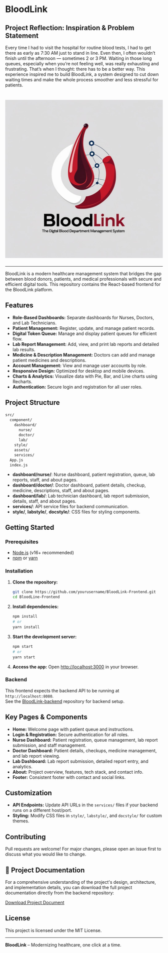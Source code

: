 # BloodLink 

## Project Reflection: Inspiration & Problem Statement

Every time I had to visit the hospital for routine blood tests, I had to get there as early as 7:30 AM just to stand in line. Even then, I often wouldn’t finish until the afternoon — sometimes 2 or 3 PM. Waiting in those long queues, especially when you’re not feeling well, was really exhausting and frustrating. That’s when I thought: there has to be a better way. This experience inspired me to build BloodLink, a system designed to cut down waiting times and make the whole process smoother and less stressful for patients.


# ![BloodLink Logo](BloodLine-Frontend/src/assets/logo.png)
---

BloodLink is a modern healthcare management system that bridges the gap between blood donors, patients, and medical professionals with secure and efficient digital tools. This repository contains the React-based frontend for the BloodLink platform.

## Features

- **Role-Based Dashboards:** Separate dashboards for Nurses, Doctors, and Lab Technicians.
- **Patient Management:** Register, update, and manage patient records.
- **Digital Token Queue:** Manage and display patient queues for efficient flow.
- **Lab Report Management:** Add, view, and print lab reports and detailed lab results.
- **Medicine & Description Management:** Doctors can add and manage patient medicines and descriptions.
- **Account Management:** View and manage user accounts by role.
- **Responsive Design:** Optimized for desktop and mobile devices.
- **Charts & Analytics:** Visualize data with Pie, Bar, and Line charts using Recharts.
- **Authentication:** Secure login and registration for all user roles.

## Project Structure

```
src/
  component/
    dashboard/
      nurse/
      doctor/
      lab/
    style/
    assets/
    services/
  App.js
  index.js
```

- **dashboard/nurse/**: Nurse dashboard, patient registration, queue, lab reports, staff, and about pages.
- **dashboard/doctor/**: Doctor dashboard, patient details, checkup, medicine, descriptions, staff, and about pages.
- **dashboard/lab/**: Lab technician dashboard, lab report submission, details, staff, and about pages.
- **services/**: API service files for backend communication.
- **style/**, **labstyle/**, **docstyle/**: CSS files for styling components.

## Getting Started

### Prerequisites

- [Node.js](https://nodejs.org/) (v16+ recommended)
- [npm](https://www.npmjs.com/) or [yarn](https://yarnpkg.com/)

### Installation

1. **Clone the repository:**
   ```bash
   git clone https://github.com/yourusername/BloodLink-Frontend.git
   cd BloodLine-Frontend
   ```

2. **Install dependencies:**
   ```bash
   npm install
   # or
   yarn install
   ```

3. **Start the development server:**
   ```bash
   npm start
   # or
   yarn start
   ```

4. **Access the app:**
   Open [http://localhost:3000](http://localhost:3000) in your browser.

### Backend

This frontend expects the backend API to be running at `http://localhost:8080`.  
See the [BloodLink-backend](../BloodLink-backend) repository for backend setup.

## Key Pages & Components

- **Home:** Welcome page with patient queue and instructions.
- **Login & Registration:** Secure authentication for all roles.
- **Nurse Dashboard:** Patient registration, queue management, lab report submission, and staff management.
- **Doctor Dashboard:** Patient details, checkups, medicine management, and lab report viewing.
- **Lab Dashboard:** Lab report submission, detailed report entry, and analytics.
- **About:** Project overview, features, tech stack, and contact info.
- **Footer:** Consistent footer with contact and social links.

## Customization

- **API Endpoints:** Update API URLs in the `services/` files if your backend runs on a different host/port.
- **Styling:** Modify CSS files in `style/`, `labstyle/`, and `docstyle/` for custom themes.

## Contributing

Pull requests are welcome! For major changes, please open an issue first to discuss what you would like to change.

## 📄 Project Documentation

For a comprehensive understanding of the project's design, architecture, and implementation details, you can download the full project documentation directly from the backend repository:

[Download Project Document](/DocumentAboutProject/ProjectDetails.docx)



## License

This project is licensed under the MIT License.

---

**BloodLink** – Modernizing healthcare, one click at a time.
